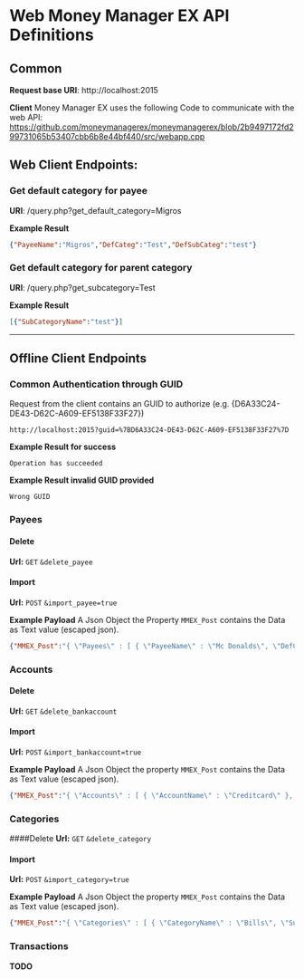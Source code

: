 # Web Money Manager EX API Definitions

## Common
**Request base URI**: http://localhost:2015

**Client**
Money Manager EX uses the following Code to communicate with the web API:
https://github.com/moneymanagerex/moneymanagerex/blob/2b9497172fd299731065b53407cbb6b8e44bf440/src/webapp.cpp

## Web Client Endpoints:

### Get default category for payee

**URI**: /query.php?get_default_category=Migros

**Example Result**
```json
{"PayeeName":"Migros","DefCateg":"Test","DefSubCateg":"test"}
```

### Get default category for parent category

**URI**: /query.php?get_subcategory=Test

**Example Result**
```json
[{"SubCategoryName":"test"}]
```

---

## Offline Client Endpoints

### Common Authentication through GUID

Request from the client contains an GUID to authorize (e.g. {D6A33C24-DE43-D62C-A609-EF5138F33F27})
```
http://localhost:2015?guid=%7BD6A33C24-DE43-D62C-A609-EF5138F33F27%7D
```

**Example Result for success**
```text
Operation has succeeded
```

**Example Result invalid GUID provided**
```text
Wrong GUID
```

### Payees
#### Delete
**Url:** `GET`  `&delete_payee`

#### Import

**Url:** `POST`  `&import_payee=true`

**Example Payload**
A Json Object the Property `MMEX_Post` contains the Data as Text value (escaped json).
```json
{"MMEX_Post":"{ \"Payees\" : [ { \"PayeeName\" : \"Mc Donalds\", \"DefCateg\" : \"None\", \"DefSubCateg\" : \"None\" }, { \"PayeeName\" : \"Spotify\", \"DefCateg\" : \"None\", \"DefSubCateg\" : \"None\" } ] } "}
```

### Accounts

#### Delete
**Url:** `GET`  `&delete_bankaccount`

#### Import

**Url:** `POST`  `&import_bankaccount=true`

**Example Payload**
A Json Object the property `MMEX_Post` contains the Data as Text value (escaped json).
```json 
{"MMEX_Post":"{ \"Accounts\" : [ { \"AccountName\" : \"Creditcard\" }, { \"AccountName\" : \"Private Account\" } ] }"}
```

### Categories

####Delete
**Url:** `GET`  `&delete_category`

#### Import

**Url:** `POST`  `&import_category=true`

**Example Payload**
A Json Object the property `MMEX_Post` contains the Data as Text value (escaped json).
```json 
{"MMEX_Post":"{ \"Categories\" : [ { \"CategoryName\" : \"Bills\", \"SubCategoryName\" : \"Telecom\" }, { \"CategoryName\" : \"Bills\", \"SubCategoryName\" : \"Water\" }, { \"CategoryName\" : \"Automobile\", \"SubCategoryName\" : \"Maintenance\" }, { \"CategoryName\" : \"Automobile\", \"SubCategoryName\" : \"Parking\" } ] }"}
```

### Transactions

**TODO**